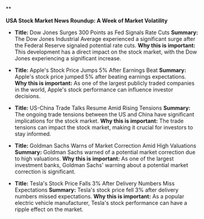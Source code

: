 **

**USA Stock Market News Roundup: A Week of Market Volatility**

  - **Title:** Dow Jones Surges 300 Points as Fed Signals Rate Cuts
    **Summary:** The Dow Jones Industrial Average experienced a significant surge after the Federal Reserve signaled potential rate cuts.
    **Why this is important:** This development has a direct impact on the stock market, with the Dow Jones experiencing a significant increase.

  - **Title:** Apple's Stock Price Jumps 5% After Earnings Beat
    **Summary:** Apple's stock price jumped 5% after beating earnings expectations.
    **Why this is important:** As one of the largest publicly traded companies in the world, Apple's stock performance can influence investor decisions.

  - **Title:** US-China Trade Talks Resume Amid Rising Tensions
    **Summary:** The ongoing trade tensions between the US and China have significant implications for the stock market.
    **Why this is important:** The trade tensions can impact the stock market, making it crucial for investors to stay informed.

  - **Title:** Goldman Sachs Warns of Market Correction Amid High Valuations
    **Summary:** Goldman Sachs warned of a potential market correction due to high valuations.
    **Why this is important:** As one of the largest investment banks, Goldman Sachs' warning about a potential market correction is significant.

  - **Title:** Tesla's Stock Price Falls 3% After Delivery Numbers Miss Expectations
    **Summary:** Tesla's stock price fell 3% after delivery numbers missed expectations.
    **Why this is important:** As a popular electric vehicle manufacturer, Tesla's stock performance can have a ripple effect on the market.
